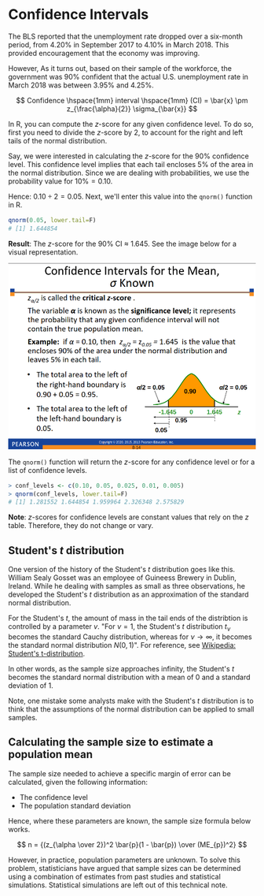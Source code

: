 # Confidence Intervals
The BLS reported that the unemployment rate
dropped over a six-month period, from 4.20% in
September 2017 to 4.10% in March 2018. This
provided encouragement that the economy was
improving.

However, As it turns out, based on their sample of the workforce, the government was 90% confident that the actual U.S. unemployment rate in March 2018 was between $3.95\%$ and $4.25$\%.

$$
Confidence \hspace{1mm} interval \hspace{1mm} (CI) = \bar{x} \pm z_{\frac{\alpha}{2}} \sigma_{\bar{x}}
$$

In R, you can compute the $z$-score for any given confidence level. To do so, first you need to divide the $z$-score by 2, to account for the right and left tails of the normal distribution.

Say, we were interested in calculating the $z$-score for the 90% confidence level. This confidence level implies that each tail encloses $5\%$ of the area in the normal distribution. Since we are dealing with probabilities, we use the probability value for $10\% = 0.10$.

Hence: $0.10  \div 2 = 0.05$. Next, we'll enter this value into the `qnorm()` function in R.

```r
qnorm(0.05, lower.tail=F)
# [1] 1.644854
```
**Result**: The $z$-score for the $90\%$ CI $\approx$ $1.645$. See the image below for a visual representation.

![Confidence intervals for the mean](./images/Screenshot%202023-07-10%20at%2011-22-07%20Chapter%208%20-%20dbs3e_ppt_ch08.pdf.png)

The `qnorm()` function will return the $z$-score for any confidence level or for a list of confidence levels.

```r
> conf_levels <- c(0.10, 0.05, 0.025, 0.01, 0.005)
> qnorm(conf_levels, lower.tail=F)
# [1] 1.281552 1.644854 1.959964 2.326348 2.575829
```
**Note**: $z$-scores for confidence levels are constant values that rely on the $z$ table. Therefore, they do not change or vary.

## Student's $t$ distribution
One version of the history of the Student's *t* distribution goes like this. William Sealy Gosset was an employee of Guineess Brewery in Dublin, Ireland. While he dealing with samples as small as three observations, he developed the Student's *t* distribution as an approximation of the standard normal distribution.

For the Student's $t$, the amount of mass in the tail ends of the distribtion is controlled by a parameter $v$. "For $ν = 1$, the Student's $t$ distribution $t_ν$ becomes the standard Cauchy distribution, whereas for $ν → ∞$, it becomes the standard normal distribution $N (0, 1)$". For reference, see [Wikipedia: Student's t-distribution](https://en.wikipedia.org/wiki/Student's_t-distribution). 

In other words, as the sample size approaches infinity, the Student's $t$ becomes the standard normal distribution with a mean of $0$ and a standard deviation of $1$.

Note, one mistake some analysts make with the Student's *t* distribution is to think that the assumptions of the normal distribution can be applied to small samples.


## Calculating the sample size to estimate a population mean
The sample size needed to achieve a specific margin of error can be calculated, given the following information:
- The confidence level
- The population standard deviation

Hence, where these parameters are known, the sample size formula below works.

$$
n = {(z_{\alpha \over 2})^2 \bar{p}(1 - \bar{p}) \over (ME_{p})^2}
$$

However, in practice, population parameters are unknown. To solve this problem, statisticians have argued that sample sizes can be determined using a combination of estimates from past studies and statistical simulations. Statistical simulations are left out of this technical note. 
